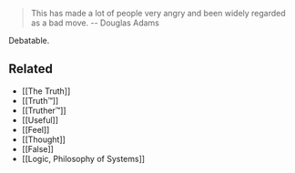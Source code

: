 > This has made a lot of people very angry and been widely regarded as a bad move.
> -- Douglas Adams

Debatable.

Related
---
- [[The Truth]]
- [[Truth™]]
- [[Truther™]]
- [[Useful]]
- [[Feel]]
- [[Thought]]
- [[False]]
- [[Logic, Philosophy of Systems]]